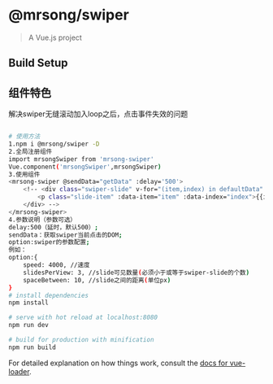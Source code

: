 # @mrsong/swiper

> A Vue.js project

## Build Setup


## 组件特色
解决swiper无缝滚动加入loop之后，点击事件失效的问题

``` bash

# 使用方法
1.npm i @mrsong/swiper -D
2.全局注册组件
import mrsongSwiper from 'mrsong-swiper'
Vue.component('mrsongSwiper',mrsongSwiper)
3.使用组件
<mrsong-swiper @sendData="getData" :delay='500'>
    <!-- <div class="swiper-slide" v-for="(item,index) in defaultData" :key="index">
        <p class="slide-item" :data-item="item" :data-index="index">{{item}}</p>
    </div> -->
</mrsong-swiper>
4.参数说明（参数可选）
delay:500（延时，默认500）;
sendData：获取swiper当前点击的DOM;
option:swiper的参数配置;
例如：
option:{
    speed: 4000, //速度
    slidesPerView: 3, //slide可见数量(必须小于或等于swiper-slide的个数)
    spaceBetween: 10, //slide之间的距离(单位px)
}
# install dependencies
npm install

# serve with hot reload at localhost:8080
npm run dev

# build for production with minification
npm run build
```

For detailed explanation on how things work, consult the [docs for vue-loader](http://vuejs.github.io/vue-loader).
